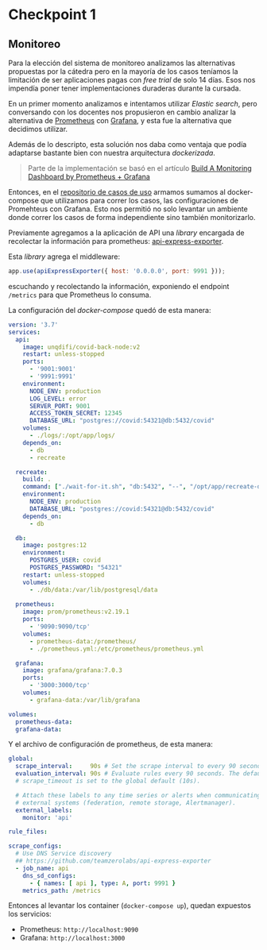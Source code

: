 # Checkpoint 1

## Monitoreo

Para la elección del sistema de monitoreo analizamos las alternativas
propuestas por la cátedra pero en la mayoría de los casos teníamos
la limitación de ser aplicaciones pagas con _free trial_ de solo 14 días.
Esos nos impendía poner tener implementaciones duraderas durante la cursada.

En un primer momento analizamos e intentamos utilizar _Elastic search_,
pero conversando con los docentes nos propusieron en cambio analizar
la alternativa de [Prometheus](https://prometheus.io/) con
[Grafana](https://grafana.com/), y esta fue la alternativa que
decidimos utilizar.

Además de lo descripto, esta solución nos daba como ventaja que podía adaptarse
bastante bien con nuestra arquitectura _dockerizada_.

> Parte de la implementación se basó en el artículo
> [Build A Monitoring Dashboard by Prometheus + Grafana](https://medium.com/htc-research-engineering-blog/build-a-monitoring-dashboard-by-prometheus-grafana-741a7d949ec2)

Entonces, en el [repositorio de casos de uso](https://github.com/unq-arqsoft-difi/covid-api-use-cases)
armamos sumamos al docker-compose que utilizamos para correr los casos, las configuraciones
de Promehteus con Grafana. Esto nos permitió no solo levantar un ambiente donde correr
los casos de forma independiente sino también monitorizarlo.

Previamente agregamos a la aplicación de API una _library_ encargada de recolectar la información
para prometheus: [api-express-exporter](https://github.com/teamzerolabs/api-express-exporter).

Esta _library_ agrega el middleware:

```js
app.use(apiExpressExporter({ host: '0.0.0.0', port: 9991 }));
```

escuchando y recolectando la información, exponiendo el endpoint `/metrics`
para que Prometheus lo consuma.

La configuración del _docker-compose_ quedó de esta manera:

```yaml
version: '3.7'
services:
  api:
    image: unqdifi/covid-back-node:v2
    restart: unless-stopped
    ports:
      - '9001:9001'
      - '9991:9991'
    environment:
      NODE_ENV: production
      LOG_LEVEL: error
      SERVER_PORT: 9001
      ACCESS_TOKEN_SECRET: 12345
      DATABASE_URL: "postgres://covid:54321@db:5432/covid"
    volumes:
      - ./logs/:/opt/app/logs/
    depends_on:
      - db
      - recreate

  recreate:
    build: .
    command: ["./wait-for-it.sh", "db:5432", "--", "/opt/app/recreate-db.sh"]
    environment:
      NODE_ENV: production
      DATABASE_URL: "postgres://covid:54321@db:5432/covid"
    depends_on:
      - db

  db:
    image: postgres:12
    environment:
      POSTGRES_USER: covid
      POSTGRES_PASSWORD: "54321"
    restart: unless-stopped
    volumes:
      - ./db/data:/var/lib/postgresql/data
  
  prometheus:
    image: prom/prometheus:v2.19.1
    ports:
      - '9090:9090/tcp'
    volumes:
      - prometheus-data:/prometheus/
      - ./prometheus.yml:/etc/prometheus/prometheus.yml

  grafana:
    image: grafana/grafana:7.0.3
    ports:
      - '3000:3000/tcp'
    volumes:
      - grafana-data:/var/lib/grafana

volumes:
  prometheus-data:
  grafana-data:
```

Y el archivo de configuración de prometheus, de esta manera:

```yaml
global:
  scrape_interval:     90s # Set the scrape interval to every 90 seconds. Default is every 1 minute.
  evaluation_interval: 90s # Evaluate rules every 90 seconds. The default is every 1 minute.
  # scrape_timeout is set to the global default (10s).

  # Attach these labels to any time series or alerts when communicating with
  # external systems (federation, remote storage, Alertmanager).
  external_labels:
    monitor: 'api'

rule_files:

scrape_configs:
  # Use DNS Service discovery
  ## https://github.com/teamzerolabs/api-express-exporter
  - job_name: api
    dns_sd_configs:
      - { names: [ api ], type: A, port: 9991 }
    metrics_path: /metrics
```

Entonces al levantar los container (`docker-compose up`), quedan expuestos los servicios:

- Prometheus: `http://localhost:9090`
- Grafana: `http://localhost:3000`
